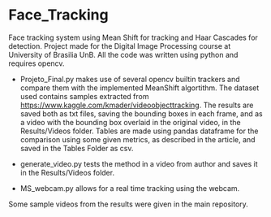 # Face_Tracking

Face tracking system using Mean Shift for tracking and Haar Cascades for detection. Project made for the Digital Image Processing course at University of Brasilia UnB. All the code was written using python and requires opencv.

- Projeto_Final.py makes use of several opencv builtin trackers and compare them with the implemented MeanShift algortithm. The dataset used contains samples extracted from https://www.kaggle.com/kmader/videoobjecttracking. The results are saved both as txt files, saving the bounding boxes in each frame, and as a video with the bounding box overlaid in the original video, in the Results/Videos folder. Tables are made using pandas dataframe for the comparison using some given metrics, as described in the article, and saved in the Tables Folder as csv.

- generate_video.py tests the method in a video from author and saves it in the Results/Videos folder.

- MS_webcam.py allows for a real time tracking using the webcam.

Some sample videos from the results were given in the main repository.
